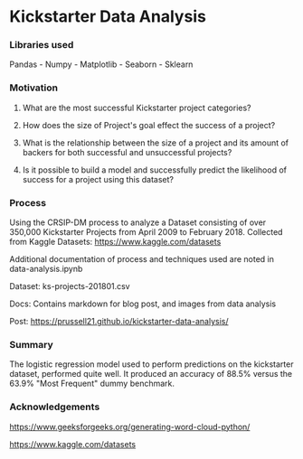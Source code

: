 # Kickstarter Data Analysis

### Libraries used

Pandas -
Numpy -
Matplotlib -
Seaborn -
Sklearn

### Motivation

1. What are the most successful Kickstarter project categories?

2. How does the size of Project's goal effect the success of a project?

3. What is the relationship between the size of a project and its amount of backers for both successful and unsuccessful projects?

4. Is it possible to build a model and successfully predict the likelihood of success for a project using this dataset?


### Process

Using the CRSIP-DM process to analyze a Dataset consisting of over 350,000 Kickstarter Projects from April 2009 to February 2018. Collected from Kaggle Datasets: https://www.kaggle.com/datasets

Additional documentation of process and techniques used are noted in data-analysis.ipynb

Dataset: ks-projects-201801.csv

Docs: Contains markdown for blog post, and images from data analysis

Post: https://prussell21.github.io/kickstarter-data-analysis/

### Summary

The logistic regression model used to perform predictions on the kickstarter dataset, performed quite well. It produced an accuracy of 88.5% versus the 63.9% "Most Frequent" dummy benchmark.

### Acknowledgements

https://www.geeksforgeeks.org/generating-word-cloud-python/

https://www.kaggle.com/datasets
